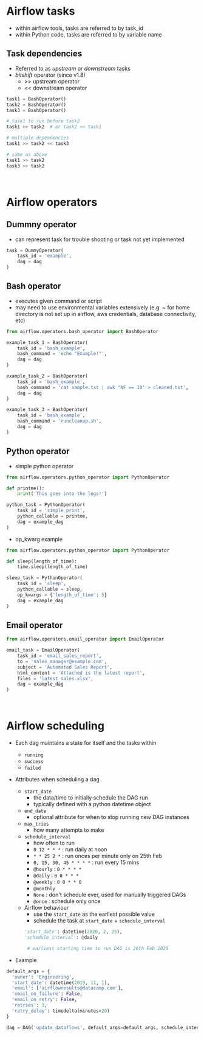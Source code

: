 # Airflow tasks
- within airflow tools, tasks are referred to by task_id
- within Python code, tasks are referred to by variable name

## Task dependencies
- Referred to as *upstream* or *downstream* tasks
- *bitshift* operator (since v1.8)
    - \>> upstream operator
    - << downstream operator

```python
task1 = BashOperator()
task2 = BashOperator()
task3 = BashOperator()

# task1 to run before task2
task1 >> task2  # or task2 << task1

# multiple dependencies
task1 >> task2 << task3

# same as above
task1 >> task2
task3 >> task2
```

<p>&nbsp;</p>

# Airflow operators 

## Dummny operator
- can represent task for trouble shooting or task not yet implemented

```python
task = DummyOperator(
    task_id = 'example', 
    dag = dag
)
```

## Bash operator
- executes given command or script
- may need to use environmental variables extensively (e.g. ~ for home directory is not set up in airflow, aws credentials, database connectivity, etc)

```python
from airflow.operators.bash_operator import BashOperator

example_task_1 = BashOperator(
    task_id = 'bash_example',
    bash_command = 'echo "Example!"',
    dag = dag
)

example_task_2 = BashOperator(
    task_id = 'bash_example',
    bash_command = 'cat sample.txt | awk "NF == 10" > cleaned.txt',
    dag = dag
)

example_task_3 = BashOperator(
    task_id = 'bash_example',
    bash_command = 'runcleanup.sh',
    dag = dag
)
```

## Python operator

- simple python operator

```python
from airflow.operators.python_operator import PythonOperator

def printme():
    print('This goes into the logs!')

python_task = PythonOperator(
    task_id = 'simple_print',
    python_callable = printme,
    dag = example_dag
)
```

- op_kwarg example

```python
from airflow.operators.python_operator import PythonOperator

def sleep(length_of_time):
    time.sleep(length_of_time)

sleep_task = PythonOperator(
    task_id = 'sleep',
    python_callable = sleep,
    op_kwargs = {'length_of_time': 5}
    dag = example_dag
)
```

## Email operator
```python
from airflow.operators.email_operator import EmailOperator

email_task = EmailOperator(
    task_id = 'email_sales_report',
    to = 'sales_manager@example.com',
    subject = 'Automated Sales Report',
    html_content = 'Attached is the latest report',
    files = 'latest_sales.xlsx',
    dag = example_dag
)
```

<p>&nbsp;</p>

# Airflow scheduling
- Each dag maintains a state for itself and the tasks within
    - `running`
    - `success`
    - `failed`

- Attributes when scheduling a dag
    - `start_date`
        - the data/time to initially schedule the DAG run
        - typically defined with a python datetime object
    - `end_date`
        - optional attribute for when to stop running new DAG instances
    - `max_tries`
        - how many attempts to make
    - `schedule_interval`
        - how often to run
        - `0 12 * * *` : run daily at noon
        - `* * 25 2 *` : run onces per minute only on 25th Feb
        - `0, 15, 30, 45 * * * *` : run every 15 mins
        - `@hourly` : `0 * * * *`
        - `@daily` : `0 0 * * *`
        - `@weekly` : `0 0 * * 0`
        - `@monthly`
        - `None` : don't schedule ever, used for manually triggered DAGs
        - `@once` : schedule only once
    - Airflow behaviour
        - use the `start_date` as the earliest possible value
        - schedule the task at `start_date` + `schedule_interval`
        ```python
        'start_date': datetime(2020, 2, 25),
        'schedule_interval': @daily

         # earliest starting time to run DAG is 26th Feb 2020
        ```

- Example
```python
default_args = {
  'owner': 'Engineering',
  'start_date': datetime(2019, 11, 1),
  'email': ['airflowresults@datacamp.com'],
  'email_on_failure': False,
  'email_on_retry': False,
  'retries': 3,
  'retry_delay': timedelta(minutes=20)
}

dag = DAG('update_dataflows', default_args=default_args, schedule_interval='30 12 * * 3')
```